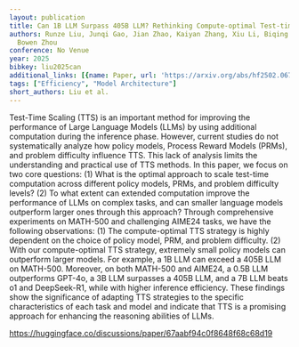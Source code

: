 ```yaml
---
layout: publication
title: Can 1B LLM Surpass 405B LLM? Rethinking Compute-optimal Test-time Scaling
authors: Runze Liu, Junqi Gao, Jian Zhao, Kaiyan Zhang, Xiu Li, Biqing Qi, Wanli Ouyang,
  Bowen Zhou
conference: No Venue
year: 2025
bibkey: liu2025can
additional_links: [{name: Paper, url: 'https://arxiv.org/abs/hf2502.06703'}]
tags: ["Efficiency", "Model Architecture"]
short_authors: Liu et al.
---
```

Test-Time Scaling (TTS) is an important method for improving the performance of Large Language Models (LLMs) by using additional computation during the inference phase. However, current studies do not systematically analyze how policy models, Process Reward Models (PRMs), and problem difficulty influence TTS. This lack of analysis limits the understanding and practical use of TTS methods. In this paper, we focus on two core questions: (1) What is the optimal approach to scale test-time computation across different policy models, PRMs, and problem difficulty levels? (2) To what extent can extended computation improve the performance of LLMs on complex tasks, and can smaller language models outperform larger ones through this approach? Through comprehensive experiments on MATH-500 and challenging AIME24 tasks, we have the following observations: (1) The compute-optimal TTS strategy is highly dependent on the choice of policy model, PRM, and problem difficulty. (2) With our compute-optimal TTS strategy, extremely small policy models can outperform larger models. For example, a 1B LLM can exceed a 405B LLM on MATH-500. Moreover, on both MATH-500 and AIME24, a 0.5B LLM outperforms GPT-4o, a 3B LLM surpasses a 405B LLM, and a 7B LLM beats o1 and DeepSeek-R1, while with higher inference efficiency. These findings show the significance of adapting TTS strategies to the specific characteristics of each task and model and indicate that TTS is a promising approach for enhancing the reasoning abilities of LLMs.

https://huggingface.co/discussions/paper/67aabf94c0f8648f68c68d19